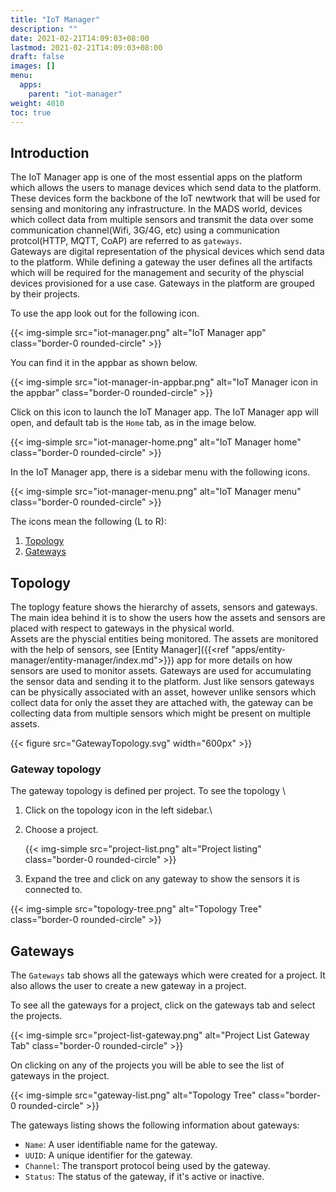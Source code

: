 ```yaml
---
title: "IoT Manager"
description: ""
date: 2021-02-21T14:09:03+08:00
lastmod: 2021-02-21T14:09:03+08:00
draft: false
images: []
menu:
  apps:
    parent: "iot-manager"
weight: 4010
toc: true
---
```


## Introduction

The IoT Manager app is one of the most essential apps on the platform which allows the users to manage devices which send data to the platform. These devices form the backbone of the IoT newtwork that will be used for sensing and monitoring any infrastructure. In the MADS world, devices which collect data from multiple sensors and transmit the data over some communication channel(Wifi, 3G/4G, etc) using a communication protcol(HTTP, MQTT, CoAP) are referred to as `gateways`. \
Gateways are digital representation of the physical devices which send data to the platform. While defining a gateway the user defines all the artifacts which will be required for the management and security of the physcial devices provisioned for a use case. Gateways in the platform are grouped by their projects.

To use the app look out for the following icon.

{{< img-simple src="iot-manager.png" alt="IoT Manager app" class="border-0 rounded-circle" >}}

You can find it in the appbar as shown below.

{{< img-simple src="iot-manager-in-appbar.png" alt="IoT Manager icon in the appbar" class="border-0 rounded-circle" >}}

Click on this icon to launch the IoT Manager app. The IoT Manager app will open, and default tab is the `Home` tab, as in the image below.

{{< img-simple src="iot-manager-home.png" alt="IoT Manager home" class="border-0 rounded-circle" >}}

In the IoT Manager app, there is a sidebar menu with the following icons.

{{< img-simple src="iot-manager-menu.png" alt="IoT Manager menu" class="border-0 rounded-circle" >}}

The icons mean the following (L to R):

1. [Topology](#topology)
2. [Gateways](#gateways)

## Topology

The toplogy feature shows the hierarchy of assets, sensors and gateways. The main idea behind it is to show the users how the assets and sensors are placed with respect to gateways in the physical world. \
Assets are the physcial entities being monitored. The assets are monitored with the help of sensors, see [Entity Manager]({{<ref "apps/entity-manager/entity-manager/index.md">}}) app for more details on how sensors are used to monitor assets. Gateways are used for accumulating the sensor data and sending it to the platform. Just like sensors gateways can be physically associated with an asset, however unlike sensors which collect data for only the asset they are attached with, the gateway can be collecting data from multiple sensors which might be present on multiple assets.

{{< figure src="GatewayTopology.svg" width="600px" >}}

### Gateway topology

The gateway topology is defined per project. To see the topology \

1. Click on the topology icon in the left sidebar.\
2. Choose a project.

   {{< img-simple src="project-list.png" alt="Project listing" class="border-0 rounded-circle" >}}

3. Expand the tree and click on any gateway to show the sensors it is connected to.

{{< img-simple src="topology-tree.png" alt="Topology Tree" class="border-0 rounded-circle" >}}

## Gateways

The `Gateways` tab shows all the gateways which were created for a project. It also allows the user to create a new gateway in a project.

To see all the gateways for a project, click on the gateways tab and select the projects.

{{< img-simple src="project-list-gateway.png" alt="Project List Gateway Tab" class="border-0 rounded-circle" >}}

On clicking on any of the projects you will be able to see the list of gateways in the project.

{{< img-simple src="gateway-list.png" alt="Topology Tree" class="border-0 rounded-circle" >}}

The gateways listing shows the following information about gateways:

- `Name`: A user identifiable name for the gateway.
- `UUID`: A unique identifier for the gateway.
- `Channel`: The transport protocol being used by the gateway.
- `Status`: The status of the gateway, if it's active or inactive.

